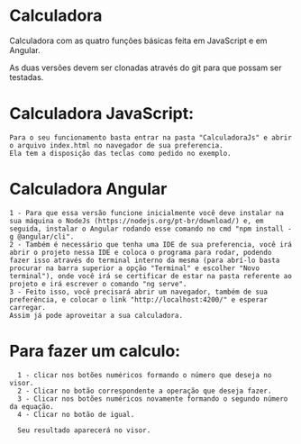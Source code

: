 # Calculadora
Calculadora com as quatro funções básicas feita em JavaScript e em Angular.

As duas versões devem ser clonadas através do git para que possam ser testadas.

  # Calculadora JavaScript:
    Para o seu funcionamento basta entrar na pasta "CalculadoraJs" e abrir o arquivo index.html no navegador de sua preferencia.
    Ela tem a disposição das teclas como pedido no exemplo.
     
  # Calculadora Angular
    1 - Para que essa versão funcione inicialmente você deve instalar na sua máquina o NodeJs (https://nodejs.org/pt-br/download/) e, em seguida, instalar o Angular rodando esse comando no cmd "npm install -g @angular/cli".
    2 - Também é necessário que tenha uma IDE de sua preferencia, você irá abrir o projeto nessa IDE e coloca o programa para rodar, podendo fazer isso através do terminal interno da mesma (para abrí-lo basta procurar na barra superior a opção "Terminal" e escolher "Novo terminal"), onde você irá se certificar de estar na pasta referente ao projeto e irá escrever o comando "ng serve".
    3 - Feito isso, você precisará abrir um navegador, também de sua preferência, e colocar o link "http://localhost:4200/" e esperar carregar.
    Assim já pode aproveitar a sua calculadora.
    
   # Para fazer um calculo: 
      1 - clicar nos botões numéricos formando o número que deseja no visor.
      2 - Clicar no botão correspondente a operação que deseja fazer.
      3 - Clicar nos botões numéricos novamente formando o segundo número da equação.
      4 - Clicar no botão de igual.
      
      Seu resultado aparecerá no visor.

